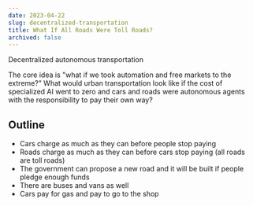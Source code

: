 ```yaml
---
date: 2023-04-22
slug: decentralized-transportation
title: What If All Roads Were Toll Roads?
archived: false
---
```


Decentralized autonomous transportation

The core idea is "what if we took automation and free markets to the extreme?" What would urban transportation look like if the cost of specialized AI went to zero and cars and roads were autonomous agents with the responsibility to pay their own way?

## Outline

- Cars charge as much as they can before people stop paying
- Roads charge as much as they can before cars stop paying (all roads are toll roads)
- The government can propose a new road and it will be built if people pledge enough funds
- There are buses and vans as well
- Cars pay for gas and pay to go to the shop
